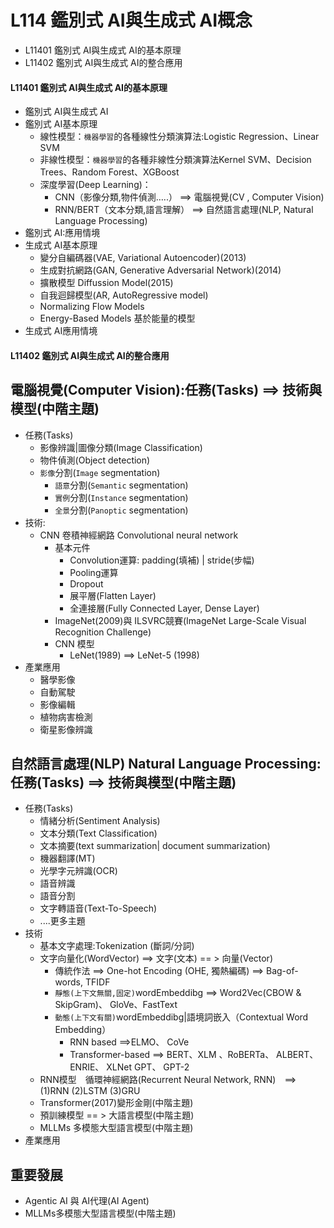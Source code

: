 # L114 鑑別式 AI與生成式 AI概念
- L11401 鑑別式 AI與生成式 AI的基本原理
- L11402 鑑別式 AI與生成式 AI的整合應用

#### L11401 鑑別式 AI與生成式 AI的基本原理
- 鑑別式 AI與生成式 AI
- 鑑別式 AI基本原理
  - 線性模型：`機器學習`的各種線性分類演算法:Logistic Regression、Linear SVM
  - 非線性模型：`機器學習`的各種非線性分類演算法Kernel SVM、Decision Trees、Random Forest、XGBoost
  - 深度學習(Deep Learning)：
    - CNN（影像分類,物件偵測…..） ==> 電腦視覺(CV , Computer Vision)
    - RNN/BERT（文本分類,語言理解） ==> 自然語言處理(NLP, Natural Language Processing)
- 鑑別式 AI:應用情境
- 生成式 AI基本原理
  - 變分自編碼器(VAE, Variational Autoencoder)(2013)
  - 生成對抗網路(GAN, Generative Adversarial Network)(2014)
  - 擴散模型 Diffussion Model(2015)
  - 自我迴歸模型(AR, AutoRegressive model)
  - Normalizing Flow Models
  - Energy-Based Models 基於能量的模型
- 生成式 AI應用情境

#### L11402 鑑別式 AI與生成式 AI的整合應用

## 電腦視覺(Computer Vision):任務(Tasks) ==> 技術與模型(中階主題)
- 任務(Tasks)
  - 影像辨識|圖像分類(Image Classification)
  - 物件偵測(Object detection)
  - `影像`分割(`Image` segmentation)
    - `語意`分割(`Semantic` segmentation)
    - `實例`分割(`Instance` segmentation)
    - `全景`分割(`Panoptic` segmentation)
- 技術:
  - CNN 卷積神經網路 Convolutional neural network
    - 基本元件
      - Convolution運算: padding(填補) | stride(步幅)
      - Pooling運算
      - Dropout
      - 展平層(Flatten Layer)
      - 全連接層(Fully Connected Layer, Dense Layer)
    - ImageNet(2009)與 ILSVRC競賽(ImageNet Large-Scale Visual Recognition Challenge) 
    - CNN 模型
      - LeNet(1989) ==> LeNet-5 (1998)
- 產業應用
  - 醫學影像
  - 自動駕駛
  - 影像編輯
  - 植物病害檢測
  - 衛星影像辨識

## 自然語言處理(NLP) Natural Language Processing:任務(Tasks) ==> 技術與模型(中階主題)
- 任務(Tasks)
  - 情緒分析(Sentiment Analysis)
  - 文本分類(Text Classification)
  - 文本摘要(text summarization| document summarization)
  - 機器翻譯(MT)
  - 光學字元辨識(OCR)
  - 語音辨識
  - 語音分割
  - 文字轉語音(Text-To-Speech)
  - ....更多主題
- 技術
  - 基本文字處理:Tokenization (斷詞/分詞)
  - 文字向量化(WordVector) ==> 文字(文本) == > 向量(Vector)
    - 傳統作法 ==>  One-hot Encoding (OHE, 獨熱編碼) ==> Bag-of-words, TFIDF
    - `靜態(上下文無關,固定)`wordEmbeddibg ==> Word2Vec(CBOW & SkipGram)、 GloVe、FastText
    - `動態(上下文有關)`wordEmbeddibg|語境詞嵌入（Contextual Word Embedding）
      - RNN based ==>ELMO、 CoVe
      - Transformer-based ==> BERT、XLM 、RoBERTa、 ALBERT、 ENRIE、 XLNet GPT、 GPT-2
  - RNN模型　循環神經網路(Recurrent Neural Network, RNN)　==> (1)RNN (2)LSTM  (3)GRU
  - Transformer(2017)變形金剛(中階主題)
  - 預訓練模型 == > 大語言模型(中階主題)
  - MLLMs 多模態大型語言模型(中階主題)
- 產業應用

## 重要發展
- Agentic AI 與 AI代理(AI Agent)
- MLLMs多模態大型語言模型(中階主題)


